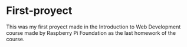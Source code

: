 # First-proyect
This was my first proyect made in the Introduction to Web Development course made by Raspberry Pi Foundation as the last homework of the course.
